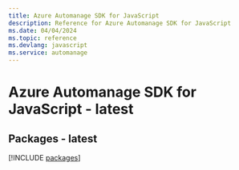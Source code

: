 ```yaml
---
title: Azure Automanage SDK for JavaScript
description: Reference for Azure Automanage SDK for JavaScript
ms.date: 04/04/2024
ms.topic: reference
ms.devlang: javascript
ms.service: automanage
---
```

# Azure Automanage SDK for JavaScript - latest
## Packages - latest
[!INCLUDE [packages](automanage-index.md)]